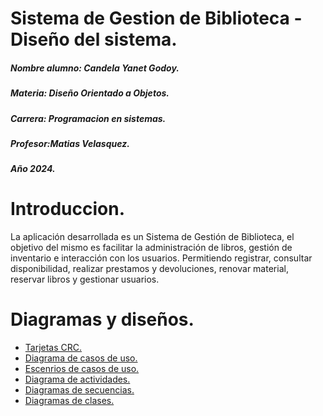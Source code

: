 # Sistema de Gestion de Biblioteca - Diseño del sistema. 

<p>

</p>

##### Nombre alumno: Candela Yanet Godoy.
##### Materia: Diseño Orientado a Objetos. 
##### Carrera: Programacion en sistemas. 
##### Profesor:Matias Velasquez.
##### Año 2024. 

# Introduccion. 

<p>

</p>

La aplicación desarrollada es un Sistema de Gestión de Biblioteca, el objetivo del mismo es facilitar la administración de libros, gestión de inventario e interacción con los usuarios. Permitiendo registrar, consultar disponibilidad, realizar prestamos y devoluciones, renovar material, reservar libros y gestionar usuarios.

# Diagramas y diseños. 

- [Tarjetas CRC.](https://viewer.diagrams.net/?tags=%7B%7D&highlight=0000ff&edit=_blank&layers=1&nav=1&title=TarjetasCRC.drawio#Uhttps%3A%2F%2Fdrive.google.com%2Fuc%3Fid%3D1-A16xmbzBjWYLcg7zMTN1qbgMIqv8NQ-%26export%3Ddownload) 
- [Diagrama de casos de uso.](https://drive.google.com/file/d/1jgXRfzMZfU7-kkka08o0r4XeAbYp0lrW/view?usp=drive_link) 
- [Escenrios de casos de uso.](https://viewer.diagrams.net/?tags=%7B%7D&highlight=0000ff&edit=_blank&layers=1&nav=1&title=EscenariosDeCasoDeUso.drawio#Uhttps%3A%2F%2Fdrive.google.com%2Fuc%3Fid%3D1-LxckYUYYnhsHbTgv8NvLm74pAZx_0uw%26export%3Ddownload)
- [Diagrama de actividades.](https://viewer.diagrams.net/?tags=%7B%7D&highlight=0000ff&edit=_blank&layers=1&nav=1&title=DiagramaDeActividades.drawio#Uhttps%3A%2F%2Fdrive.google.com%2Fuc%3Fid%3D1-PmMDT38MV_8gLArJzkKGKvnaaAMk8kj%26export%3Ddownload)
- [Diagramas de secuencias.](https://viewer.diagrams.net/?tags=%7B%7D&highlight=0000ff&edit=_blank&layers=1&nav=1&title=DiagramasDeSecuencias.drawio#Uhttps%3A%2F%2Fdrive.google.com%2Fuc%3Fid%3D1-M2tfieYeK5k_2CFGG5c2uSxMjvQP0TX%26export%3Ddownload) 
- [Diagramas de clases.](https://viewer.diagrams.net/?tags=%7B%7D&highlight=0000ff&edit=_blank&layers=1&nav=1&title=DiagramaDeClases.drawio#Uhttps%3A%2F%2Fdrive.google.com%2Fuc%3Fid%3D1-Mo6MCG1Wfvtpl1vYN23HvXt1E1HXIna%26export%3Ddownload)


